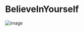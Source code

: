 # BelieveInYourself

![image](https://user-images.githubusercontent.com/106742344/225020634-9c4b5a1a-d1c5-4ab9-85dd-b519452aaa65.png)

